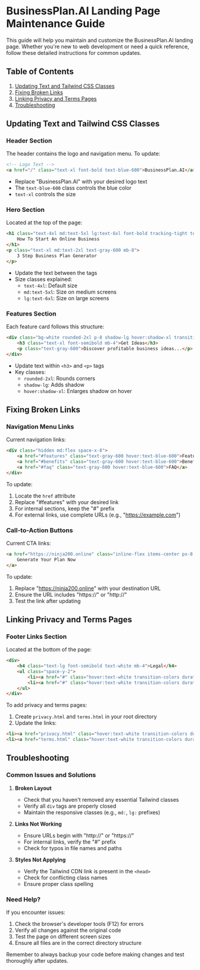 # BusinessPlan.AI Landing Page Maintenance Guide

This guide will help you maintain and customize the BusinessPlan.AI landing page. Whether you're new to web development or need a quick reference, follow these detailed instructions for common updates.

## Table of Contents
1. [Updating Text and Tailwind CSS Classes](#updating-text-and-tailwind-css-classes)
2. [Fixing Broken Links](#fixing-broken-links)
3. [Linking Privacy and Terms Pages](#linking-privacy-and-terms-pages)
4. [Troubleshooting](#troubleshooting)

## Updating Text and Tailwind CSS Classes

### Header Section
The header contains the logo and navigation menu. To update:

```html
<!-- Logo Text -->
<a href="/" class="text-xl font-bold text-blue-600">BusinessPlan.AI</a>
```
- Replace "BusinessPlan.AI" with your desired logo text
- The `text-blue-600` class controls the blue color
- `text-xl` controls the size

### Hero Section
Located at the top of the page:

```html
<h1 class="text-4xl md:text-5xl lg:text-6xl font-bold tracking-tight text-gray-900 mb-6">
    How To Start An Online Business
</h1>
<p class="text-xl md:text-2xl text-gray-600 mb-8">
    3 Step Business Plan Generator
</p>
```
- Update the text between the tags
- Size classes explained:
  - `text-4xl`: Default size
  - `md:text-5xl`: Size on medium screens
  - `lg:text-6xl`: Size on large screens

### Features Section
Each feature card follows this structure:

```html
<div class="bg-white rounded-2xl p-8 shadow-lg hover:shadow-xl transition-shadow duration-300">
    <h3 class="text-xl font-semibold mb-4">Get Ideas</h3>
    <p class="text-gray-600">Discover profitable business ideas...</p>
</div>
```
- Update text within `<h3>` and `<p>` tags
- Key classes:
  - `rounded-2xl`: Rounds corners
  - `shadow-lg`: Adds shadow
  - `hover:shadow-xl`: Enlarges shadow on hover

## Fixing Broken Links

### Navigation Menu Links
Current navigation links:

```html
<div class="hidden md:flex space-x-8">
    <a href="#features" class="text-gray-600 hover:text-blue-600">Features</a>
    <a href="#benefits" class="text-gray-600 hover:text-blue-600">Benefits</a>
    <a href="#faq" class="text-gray-600 hover:text-blue-600">FAQ</a>
</div>
```

To update:
1. Locate the `href` attribute
2. Replace "#features" with your desired link
3. For internal sections, keep the "#" prefix
4. For external links, use complete URLs (e.g., "https://example.com")

### Call-to-Action Buttons
Current CTA links:

```html
<a href="https://ninja200.online" class="inline-flex items-center px-8 py-4 rounded-full bg-blue-600">
    Generate Your Plan Now
</a>
```

To update:
1. Replace "https://ninja200.online" with your destination URL
2. Ensure the URL includes "https://" or "http://"
3. Test the link after updating

## Linking Privacy and Terms Pages

### Footer Links Section
Located at the bottom of the page:

```html
<div>
    <h4 class="text-lg font-semibold text-white mb-4">Legal</h4>
    <ul class="space-y-2">
        <li><a href="#" class="hover:text-white transition-colors duration-300">Privacy Policy</a></li>
        <li><a href="#" class="hover:text-white transition-colors duration-300">Terms of Service</a></li>
    </ul>
</div>
```

To add privacy and terms pages:
1. Create `privacy.html` and `terms.html` in your root directory
2. Update the links:
```html
<li><a href="privacy.html" class="hover:text-white transition-colors duration-300">Privacy Policy</a></li>
<li><a href="terms.html" class="hover:text-white transition-colors duration-300">Terms of Service</a></li>
```

## Troubleshooting

### Common Issues and Solutions

1. **Broken Layout**
   - Check that you haven't removed any essential Tailwind classes
   - Verify all `div` tags are properly closed
   - Maintain the responsive classes (e.g., `md:`, `lg:` prefixes)

2. **Links Not Working**
   - Ensure URLs begin with "http://" or "https://"
   - For internal links, verify the "#" prefix
   - Check for typos in file names and paths

3. **Styles Not Applying**
   - Verify the Tailwind CDN link is present in the `<head>`
   - Check for conflicting class names
   - Ensure proper class spelling

### Need Help?
If you encounter issues:
1. Check the browser's developer tools (F12) for errors
2. Verify all changes against the original code
3. Test the page on different screen sizes
4. Ensure all files are in the correct directory structure

Remember to always backup your code before making changes and test thoroughly after updates.